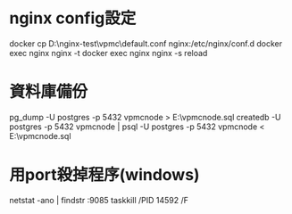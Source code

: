 # nginx config設定
docker cp D:\nginx-test\vpmc\default.conf nginx:/etc/nginx/conf.d
docker exec nginx nginx -t
docker exec nginx nginx -s reload

# 資料庫備份
pg_dump -U postgres -p 5432 vpmcnode > E:\vpmcnode.sql
createdb -U postgres -p 5432 vpmcnode | psql -U postgres -p 5432 vpmcnode < E:\vpmcnode.sql

# 用port殺掉程序(windows)
netstat -ano | findstr :9085
taskkill /PID 14592 /F